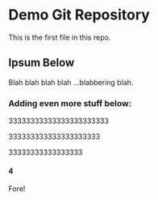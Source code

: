 # Demo Git Repository

This is the first file in this repo.

## Ipsum Below

Blah blah blah blah ...blabbering blah.

### Adding even more stuff below:


33333333333333333333333

333333333333333333333


33333333333333333

#### 4

Fore!

